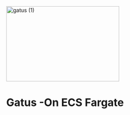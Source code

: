 <img width="300" height="200" alt="gatus (1)" src="https://github.com/user-attachments/assets/bb670d76-1282-4bad-a9e9-4190d9f43410" />

# Gatus -On ECS Fargate
